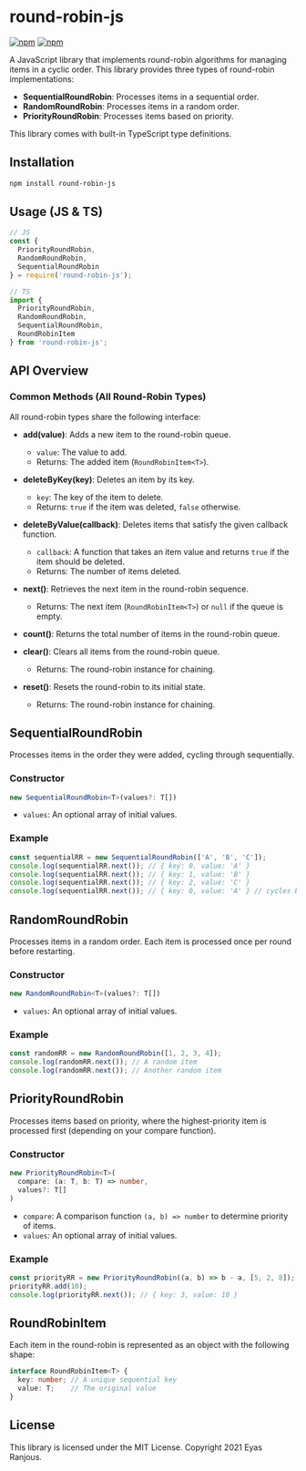 # round-robin-js

[![npm](https://img.shields.io/npm/v/round-robin-js.svg)](https://www.npmjs.com/package/round-robin-js) [![npm](https://img.shields.io/npm/dm/round-robin-js.svg)](https://www.npmjs.com/package/round-robin-js)

A JavaScript library that implements round-robin algorithms for managing items in a cyclic order. This library provides three types of round-robin implementations:

- **SequentialRoundRobin**: Processes items in a sequential order.
- **RandomRoundRobin**: Processes items in a random order.
- **PriorityRoundRobin**: Processes items based on priority.

This library comes with built-in TypeScript type definitions.

## Installation

```bash
npm install round-robin-js
```

## Usage (JS & TS)

```javascript
// JS
const {
  PriorityRoundRobin,
  RandomRoundRobin,
  SequentialRoundRobin
} = require('round-robin-js');

// TS
import {
  PriorityRoundRobin,
  RandomRoundRobin,
  SequentialRoundRobin,
  RoundRobinItem
} from 'round-robin-js';
```

## API Overview

### Common Methods (All Round-Robin Types)

All round-robin types share the following interface:

- **add(value)**: Adds a new item to the round-robin queue.
  - `value`: The value to add.
  - Returns: The added item (`RoundRobinItem<T>`).

- **deleteByKey(key)**: Deletes an item by its key.
  - `key`: The key of the item to delete.
  - Returns: `true` if the item was deleted, `false` otherwise.

- **deleteByValue(callback)**: Deletes items that satisfy the given callback function.
  - `callback`: A function that takes an item value and returns `true` if the item should be deleted.
  - Returns: The number of items deleted.

- **next()**: Retrieves the next item in the round-robin sequence.
  - Returns: The next item (`RoundRobinItem<T>`) or `null` if the queue is empty.

- **count()**: Returns the total number of items in the round-robin queue.

- **clear()**: Clears all items from the round-robin queue.
  - Returns: The round-robin instance for chaining.

- **reset()**: Resets the round-robin to its initial state.
  - Returns: The round-robin instance for chaining.

## SequentialRoundRobin
Processes items in the order they were added, cycling through sequentially.

### Constructor
```ts
new SequentialRoundRobin<T>(values?: T[])
```
- `values`: An optional array of initial values.

### Example
```js
const sequentialRR = new SequentialRoundRobin(['A', 'B', 'C']);
console.log(sequentialRR.next()); // { key: 0, value: 'A' }
console.log(sequentialRR.next()); // { key: 1, value: 'B' }
console.log(sequentialRR.next()); // { key: 2, value: 'C' }
console.log(sequentialRR.next()); // { key: 0, value: 'A' } // cycles back
```

## RandomRoundRobin
Processes items in a random order. Each item is processed once per round before restarting.

### Constructor
```ts
new RandomRoundRobin<T>(values?: T[])
```
- `values`: An optional array of initial values.

### Example
```js
const randomRR = new RandomRoundRobin([1, 2, 3, 4]);
console.log(randomRR.next()); // A random item
console.log(randomRR.next()); // Another random item
```

## PriorityRoundRobin
Processes items based on priority, where the highest-priority item is processed first (depending on your compare function).

### Constructor
```ts
new PriorityRoundRobin<T>(
  compare: (a: T, b: T) => number,
  values?: T[]
)
```
- `compare`: A comparison function `(a, b) => number` to determine priority of items.
- `values`: An optional array of initial values.

### Example
```js
const priorityRR = new PriorityRoundRobin((a, b) => b - a, [5, 2, 8]);
priorityRR.add(10);
console.log(priorityRR.next()); // { key: 3, value: 10 }
```

## RoundRobinItem

Each item in the round-robin is represented as an object with the following shape:

```ts
interface RoundRobinItem<T> {
  key: number; // A unique sequential key
  value: T;    // The original value
}
```


## License

This library is licensed under the MIT License. Copyright 2021 Eyas Ranjous.
